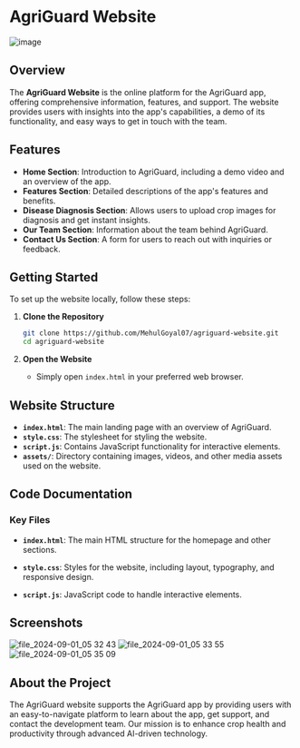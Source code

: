 # AgriGuard Website
![image](https://github.com/user-attachments/assets/67946dab-0f36-4ff9-86a0-7b5e550c7dae)



## Overview

The **AgriGuard Website** is the online platform for the AgriGuard app, offering comprehensive information, features, and support. The website provides users with insights into the app's capabilities, a demo of its functionality, and easy ways to get in touch with the team.

## Features

- **Home Section**: Introduction to AgriGuard, including a demo video and an overview of the app.
- **Features Section**: Detailed descriptions of the app's features and benefits.
- **Disease Diagnosis Section**: Allows users to upload crop images for diagnosis and get instant insights.
- **Our Team Section**: Information about the team behind AgriGuard.
- **Contact Us Section**: A form for users to reach out with inquiries or feedback.

## Getting Started

To set up the website locally, follow these steps:

1. **Clone the Repository**

    ```bash
    git clone https://github.com/MehulGoyal07/agriguard-website.git
    cd agriguard-website
    ```

2. **Open the Website**

    - Simply open `index.html` in your preferred web browser.

## Website Structure

- **`index.html`**: The main landing page with an overview of AgriGuard.
- **`style.css`**: The stylesheet for styling the website.
- **`script.js`**: Contains JavaScript functionality for interactive elements.
- **`assets/`**: Directory containing images, videos, and other media assets used on the website.

## Code Documentation

### Key Files

- **`index.html`**: The main HTML structure for the homepage and other sections.

- **`style.css`**: Styles for the website, including layout, typography, and responsive design.

- **`script.js`**: JavaScript code to handle interactive elements.

## Screenshots
![file_2024-09-01_05 32 43](https://github.com/user-attachments/assets/1aeeb8cb-7f01-4a34-afe1-af00a932a917)
![file_2024-09-01_05 33 55](https://github.com/user-attachments/assets/69eed6b9-f310-41a3-9b00-7179620d9100)
![file_2024-09-01_05 35 09](https://github.com/user-attachments/assets/113ab825-ce89-4bdd-977e-b4b6e66118e4)





## About the Project

The AgriGuard website supports the AgriGuard app by providing users with an easy-to-navigate platform to learn about the app, get support, and contact the development team. Our mission is to enhance crop health and productivity through advanced AI-driven technology.

